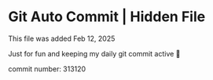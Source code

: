 # Git Auto Commit | Hidden File

This file was added Feb 12, 2025

Just for fun and keeping my daily git commit active 🤪

commit number: 313120
